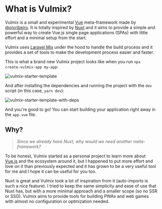 # What is Vulmix?

Vulmix is a small and experimental <a href="https://vuejs.org/" target="_blank" rel="nofollow noreferrer noopener">Vue</a> meta-framework made by <a href="https://ojvribeiro.me/" target="_blank" rel="nofollow noreferrer noopener" title="Victor Ribeiro">@ojvribeiro</a>. It is totally inspired by [Nuxt](https://nuxt.com/) and it aims to provide a simple and powerful way to create Vue.js single page applications (SPAs) with little effort and a minimal setup from the start.

Vulmix uses [Laravel Mix](https://laravel-mix.com) under the hood to handle the build process and it provides a set of tools to make the development process easier and faster.

This is what a brand new Vulmix project looks like when you run `npx create-vulmix-app my-app`:

![vulmix-starter-template](/img/vulmix-starter-template.png)

And after installing the dependencies and running the project with the `dev` script (in this case, `yarn dev`):

![vulmix-starter-template-with-deps](/img/vulmix-starter-template-with-deps.png)

And you're good to go! You can start building your application right away in the `app.vue` file.

## Why?

> _Since we already have Nuxt, why would we need another meta-framework?_

To be honest, Vulmix started as a personal project to learn more about [Vue.js](https://vuejs.org/) and the ecosystem around it, but I happened to put more effort and love on it than previously expected and it has grown to be a very useful tool for me and I hope it can be useful for you too.

Nuxt is great and Vulmix took a lot of inspiration from it (auto-imports is such a nice feature). I tried to keep the same simplicity and ease of use that Nuxt has, but with a more minimal approach and a smaller scope (so no SSR or SSG). Vulmix aims to provide tools for building PWAs and web games with almost no configuration or optmization needed.
